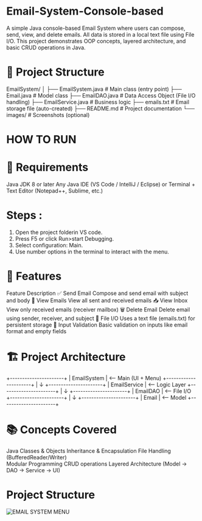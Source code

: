 # Email-System-Console-based
A simple Java console-based Email System where users can compose, send, view, and delete emails. All data is stored in a local text file using File I/O. This project demonstrates OOP concepts, layered architecture, and basic CRUD operations in Java.

# 📁 Project Structure

EmailSystem/
│
├── EmailSystem.java         # Main class (entry point)
├── Email.java               # Model class
├── EmailDAO.java            # Data Access Object (File I/O handling)
├── EmailService.java        # Business logic
├── emails.txt               # Email storage file (auto-created)
├── README.md                # Project documentation
└── images/                  # Screenshots (optional)
# HOW TO RUN

# 🔧 Requirements
Java JDK 8 or later
Any Java IDE (VS Code / IntelliJ / Eclipse) or
Terminal + Text Editor (Notepad++, Sublime, etc.)
# Steps :
1. Open the project folderin VS code.
2. Press F5 or click Run>start Debugging.
3. Select configuration: Main.
4. Use number options in the terminal to interact with the menu.


# 🧩 Features
Feature	Description
✅ Send Email	          Compose and send email with subject and body
📩 View Emails        	View all sent and received emails
📥 View Inbox	          View only received emails (receiver mailbox)
🗑️ Delete Email       	Delete email using sender, receiver, and subject
💾 File I/O           	Uses a text file (emails.txt) for persistent storage
🔐 Input Validation   	Basic validation on inputs like email format and empty fields

# 🏗️ Project Architecture

+----------------------+
|     EmailSystem      | <-- Main (UI + Menu)
+----------------------+
           |
           ↓
+----------------------+
|    EmailService      | <-- Logic Layer
+----------------------+
           |
           ↓
+----------------------+
|      EmailDAO        | <-- File I/O
+----------------------+
           |
           ↓
+----------------------+
|       Email          | <-- Model
+----------------------+

# 📚 Concepts Covered
Java Classes & Objects
Inheritance & Encapsulation
File Handling (BufferedReader/Writer)\
Modular Programming
CRUD operations
Layered Architecture (Model → DAO → Service → UI)

# Project Structure
![EMAIL SYSTEM MENU]("IMAGES/EMAIL-SYSTEM-MENU")

